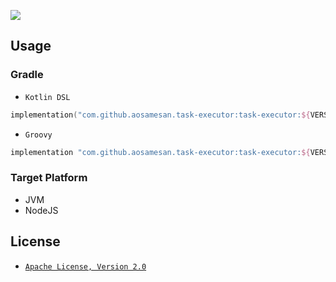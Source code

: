 [![](https://jitpack.io/v/Aosamesan/task-executor.svg)](https://jitpack.io/#Aosamesan/task-executor)

## Usage
### Gradle
- `Kotlin DSL`
```kotlin
implementation("com.github.aosamesan.task-executor:task-executor:${VERSON}")
```
- `Groovy`
```groovy
implementation "com.github.aosamesan.task-executor:task-executor:${VERSION}"
```

### Target Platform
* JVM
* NodeJS

## License
- [`Apache License, Version 2.0`](/LICENSE.txt)